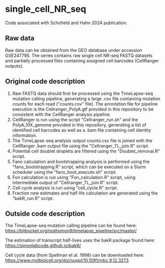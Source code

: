# single_cell_NR_seq
Code associated with Schofield and Hahn 2024 publication.

## Raw data
Raw data can be obtained from the GEO database under accession GSE247795. The series contains raw single cell NR-seq FASTQ datasets and partially processed files containing assigned cell barcodes (CellRanger outputs).

## Original code description
1. Raw FASTQ data should first be processed using the TimeLapse-seq mutation calling pipeline, generating a large .csv file containing mutation counts for each read ("counts.csv" file). The annotation file for pipeline execution is the Cellranger_PolyA.gtf provided in this repository to be consistent with the CellRanger analysis pipeline.
2. CellRanger is run using the script "Cellranger_run.sh" and the PolyA_10X_genome provided in this repository, generating a list of identified cell barcodes as well as a .bam file containing cell identity information.
3. The TimeLapse-seq analysis output counts.csv file is joined with the CellRanger .bam output file using the "Cellranger_TL_join.R" script.
4. Potential cell doublet droplets are filtered using the "Doublet_removal.R" script.
5. Fano calculation and bootstrapping analysis is performed using the "fano_bootstrapping.R" script, which can be executed on a Slurm scheduler using the "fano_boot_execute.sh" script.
6. Fon calculation is run using "Fon_calculation.R" script, using intermediate output of "Cellranger_TL_join.R" script.
7. Cell cycle analysis is run using "cell_cycle.R" script.
8. Fraction new estimates and half life calculation are generated using the "bakR_run.R" script.

## Outside code description
The TimeLapse-seq mutation calling pipeline can be found here: https://bitbucket.org/mattsimon9/timelapse_pipeline/src/master/

The estimation of transcript half-lives uses the bakR package found here: https://simonlabcode.github.io/bakR/

Cell cycle data (from Spellman et al. 1998) can be downloaded here: https://www.molbiolcell.org/doi/suppl/10.1091/mbc.9.12.3273
